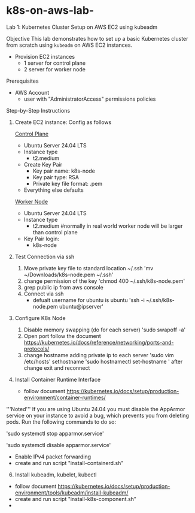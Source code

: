 # k8s-on-aws-lab-

Lab 1: Kubernetes Cluster Setup on AWS EC2 using kubeadm

Objective
This lab demonstrates how to set up a basic Kubernetes cluster from scratch using `kubeadm` on AWS EC2 instances.
  - Provision EC2 instances
    -  1 server for control plane
    -  2 server for worker node

Prerequisites
- AWS Account
  -  user with "AdministratorAccess" permissions policies

Step-by-Step Instructions
1.  Create EC2 instance: Config as follows

    <ins>Control Plane</ins>
    -  Ubuntu Server 24.04 LTS
    -  Instance type
        -  t2.medium
    -  Create Key Pair
        -  Key pair name: k8s-node
        -  Key pair type: RSA
        -  Private key file format: .pem
    -  Everything else defaults
    
    <ins>Worker Node</ins>
    -  Ubuntu Server 24.04 LTS
    -  Instance type
        -  t2.medium #normally in real world worker node will be larger than control plane
    -  Key Pair login:
        -  k8s-node
3.  Test Connection via ssh
    1.  Move private key file to standard location ~/.ssh
       'mv ~/Downloads/k8s-node.pem ~/.ssh'
    2. change permission of the key
       'chmod 400 ~/.ssh/k8s-node.pem'
    3. grep public ip from aws console
    4. Connect via ssh
       -  defualt username for ubuntu is ubuntu
         'ssh -i ~/.ssh/k8s-node.pem ubuntu@ipserver'
4. Configure K8s Node
   1.  Disable memory swapping (do for each server)
       'sudo swapoff -a'
   2.  Open port follow the document https://kubernetes.io/docs/reference/networking/ports-and-protocols/
   3.  change hostname adding private ip to each server
       'sudo vim /etc/hosts'
       sethostname
       'sudo hostnamectl set-hostname <name>'
       after change exit and reconnect
5. Install Container Runtime Interface
   -  follow document https://kubernetes.io/docs/setup/production-environment/container-runtimes/

'''Noted'''
If you are using Ubuntu 24.04 you must disable the AppArmor service on your instance to avoid a bug, which prevents you from deleting pods. Run the following commands to do so:

'sudo systemctl stop apparmor.service'

'sudo systemctl disable apparmor.service'

  -  Enable IPv4 packet forwarding 
  -  create and run script "install-containerd.sh"
6. Install kubeadm, kubelet, kubectl
  -  follow document https://kubernetes.io/docs/setup/production-environment/tools/kubeadm/install-kubeadm/
  -  create and run script "install-k8s-component.sh"
  -  



